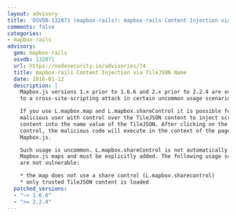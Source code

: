 ```yaml
---
layout: advisory
title: 'OSVDB-132871 (mapbox-rails): mapbox-rails Content Injection via TileJSON Name'
comments: false
categories:
- mapbox-rails
advisory:
  gem: mapbox-rails
  osvdb: 132871
  url: https://nodesecurity.io/advisories/74
  title: mapbox-rails Content Injection via TileJSON Name
  date: 2016-01-12
  description: |
    Mapbox.js versions 1.x prior to 1.6.6 and 2.x prior to 2.2.4 are vulnerable
    to a cross-site-scripting attack in certain uncommon usage scenarios.

    If you use L.mapbox.map and L.mapbox.shareControl it is possible for a
    malicious user with control over the TileJSON content to inject script
    content into the name value of the TileJSON. After clicking on the share
    control, the malicious code will execute in the context of the page using
    Mapbox.js.

    Such usage is uncommon. L.mapbox.shareControl is not automatically added to
    Mapbox.js maps and must be explicitly added. The following usage scenarios
    are not vulnerable:

    * the map does not use a share control (L.mapbox.sharecontrol)
    * only trusted TileJSON content is loaded
  patched_versions:
  - "~> 1.6.6"
  - ">= 2.2.4"
---
```


